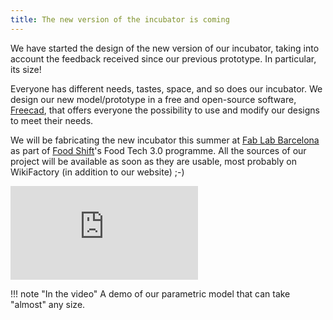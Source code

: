 ```yaml
---
title: The new version of the incubator is coming
---
```


We have started the design of the new version of our incubator, taking into account the feedback received since our previous prototype. In particular, its size!

Everyone has different needs, tastes, space, and so does our incubator. We design our new model/prototype in a free and open-source software, [Freecad](https://www.freecadweb.org/), that offers everyone the possibility to use and modify our designs to meet their needs.

We will be fabricating the new incubator this summer at [Fab Lab Barcelona](https://fablabbcn.org/) as part of [Food Shift](https://foodshift2030.eu/)'s Food Tech 3.0 programme. All the sources of our project will be available as soon as they are usable, most probably on WikiFactory (in addition to our website) ;-)

<div class='embed-container' style=""><iframe src='https://player.vimeo.com/video/566284652' frameborder='0' webkitAllowFullScreen mozallowfullscreen allowFullScreen></iframe></div>

!!! note "In the video"
    A demo of our parametric model that can take "almost" any size. 